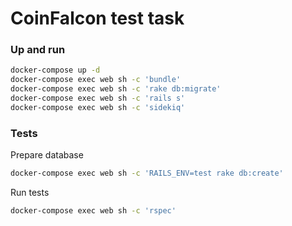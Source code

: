 # CoinFalcon test task

### Up and run
```bash
docker-compose up -d
docker-compose exec web sh -c 'bundle'
docker-compose exec web sh -c 'rake db:migrate'
docker-compose exec web sh -c 'rails s'
docker-compose exec web sh -c 'sidekiq'
```

### Tests
Prepare database
```bash
docker-compose exec web sh -c 'RAILS_ENV=test rake db:create'
```

Run tests
```bash
docker-compose exec web sh -c 'rspec'
```
